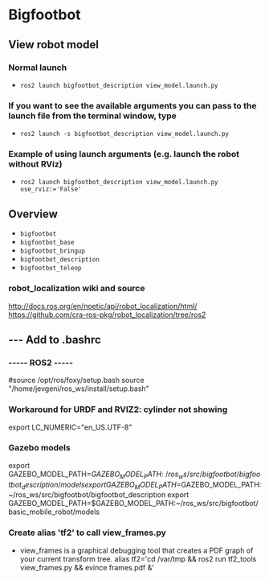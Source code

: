 # Bigfootbot

## View robot model
### Normal launch
- `ros2 launch bigfootbot_description view_model.launch.py`

### If you want to see the available arguments you can pass to the launch file from the terminal window, type
- `ros2 launch -s bigfootbot_description view_model.launch.py`

### Example of using launch arguments (e.g. launch the robot without RViz)
- `ros2 launch bigfootbot_description view_model.launch.py use_rviz:='False'`


## Overview
- `bigfootbot`
- `bigfootbot_base`
- `bigfootbot_bringup`
- `bigfootbot_description`
- `bigfootbot_teleop`

### robot_localization wiki and source
http://docs.ros.org/en/noetic/api/robot_localization/html/
https://github.com/cra-ros-pkg/robot_localization/tree/ros2


## --- Add to .bashrc
###  ----- ROS2 -----
#source /opt/ros/foxy/setup.bash
source "/home/jevgeni/ros_ws/install/setup.bash"

### Workaround for URDF and RVIZ2: cylinder not showing
export LC_NUMERIC="en_US.UTF-8"

### Gazebo models
export GAZEBO_MODEL_PATH=$GAZEBO_MODEL_PATH:~/ros_ws/src/bigfootbot/bigfootbot_description/models
export GAZEBO_MODEL_PATH=$GAZEBO_MODEL_PATH:~/ros_ws/src/bigfootbot/bigfootbot_description
export GAZEBO_MODEL_PATH=$GAZEBO_MODEL_PATH:~/ros_ws/src/bigfootbot/basic_mobile_robot/models

### Create alias 'tf2' to call view_frames.py
* view_frames is a graphical debugging tool that creates a PDF graph of your current transform tree.
alias tf2='cd /var/tmp && ros2 run tf2_tools view_frames.py && evince frames.pdf &'